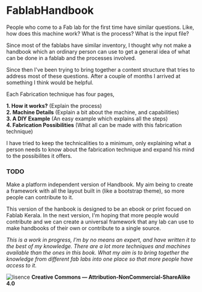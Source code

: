 # FablabHandbook

People who come to a Fab lab for the first time have similar questions. Like, how does this machine work? What is the process? What is the input file? 

Since most of the fablabs have similar inventory, I thought why not make a handbook which an ordinary person can use to get a general idea of what can be done in a fablab and the processes involved. 

Since then I've been trying to bring together a content structure that tries to address most of these questions. After a couple of months I arrived at something I think would be helpful.

Each Fabrication technique has four pages,

**1. How it works?** (Explain the process)  
**2. Machine Details** (Explain a bit about the machine, and capabilities)  
**3. A DIY Example** (An easy example which explains all the steps)  
**4. Fabrication Possibilities** (What all can be made with this fabrication technique)

I have tried to keep the technicalities to a minimum, only explaining what a person needs to know about the fabrication technique and expand his mind to the possibilites it offers.

### TODO
Make a platform independent version of Handbook. My aim being to create a framework with all the layout built in (like a bootstrap theme), so more people can contribute to it.

This version of the hanbook is designed to be an ebook or print focued on Fablab Kerala. In the next version, I'm hoping that more people would contribute and we can create a universal framework that any lab can use to make handbooks of their own or contribute to a single source.

*This is a work in progress, I'm by no means an expert, and  have written it to the best of my knowledge. There are a lot more techniques and machines available than the ones in this book. What my aim is to bring together the knowledge from different fab labs into one place so that more people have access to it.*

![lisence](https://i.creativecommons.org/l/by-nc-nd/3.0/88x31.png)
**Creative Commons — Attribution-NonCommercial-ShareAlike 4.0**
